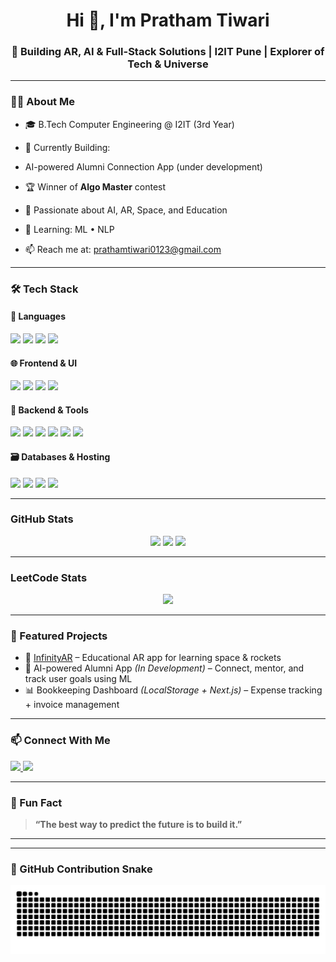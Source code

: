 <h1 align="center">Hi 👋, I'm Pratham Tiwari</h1>
<h3 align="center">🚀 Building AR, AI & Full-Stack Solutions | I2IT Pune | Explorer of Tech & Universe</h3>

---

### 🧑‍💻 About Me

- 🎓 B.Tech Computer Engineering @ I2IT (3rd Year)
- 🚀 Currently Building:
-   AI-powered Alumni Connection App (under development)

- 🏆 Winner of **Algo Master** contest
- 👾 Passionate about AI, AR, Space, and Education
- 🌱 Learning: ML • NLP 
- 📫 Reach me at: prathamtiwari0123@gmail.com

---

### 🛠️ Tech Stack

#### 💬 Languages
<p>
  <img src="https://img.shields.io/badge/Python-3776AB?style=for-the-badge&logo=python&logoColor=white"/>
  <img src="https://img.shields.io/badge/Java-ED8B00?style=for-the-badge&logo=java&logoColor=white"/>
  <img src="https://img.shields.io/badge/C%2B%2B-00599C?style=for-the-badge&logo=c%2B%2B&logoColor=white"/>
  <img src="https://img.shields.io/badge/JavaScript-F7DF1E?style=for-the-badge&logo=javascript&logoColor=black"/>
</p>

#### 🌐 Frontend & UI
<p>
  <img src="https://img.shields.io/badge/Next.js-000000?style=for-the-badge&logo=nextdotjs&logoColor=white"/>
  <img src="https://img.shields.io/badge/React-20232A?style=for-the-badge&logo=react&logoColor=61DAFB"/>
  <img src="https://img.shields.io/badge/TailwindCSS-06B6D4?style=for-the-badge&logo=tailwindcss&logoColor=white"/>
  <img src="https://img.shields.io/badge/Android-3DDC84?style=for-the-badge&logo=android&logoColor=white"/>
</p>

#### 🧰 Backend & Tools
<p>
  <img src="https://img.shields.io/badge/Node.js-339933?style=for-the-badge&logo=nodedotjs&logoColor=white"/>
  <img src="https://img.shields.io/badge/Express.js-000000?style=for-the-badge&logo=express&logoColor=white"/>
  <img src="https://img.shields.io/badge/Firebase-FFCA28?style=for-the-badge&logo=firebase&logoColor=black"/>
  <img src="https://img.shields.io/badge/Unity-100000?style=for-the-badge&logo=unity&logoColor=white"/>
  <img src="https://img.shields.io/badge/Vuforia-88CC00?style=for-the-badge&logo=vuforia&logoColor=white"/>
  <img src="https://img.shields.io/badge/Blender-F5792A?style=for-the-badge&logo=blender&logoColor=white"/>
</p>

#### 🗃️ Databases & Hosting
<p>
  <img src="https://img.shields.io/badge/MongoDB-4EA94B?style=for-the-badge&logo=mongodb&logoColor=white"/>
  <img src="https://img.shields.io/badge/SQL-4479A1?style=for-the-badge&logo=mysql&logoColor=white"/>
  <img src="https://img.shields.io/badge/Vercel-000000?style=for-the-badge&logo=vercel&logoColor=white"/>
  <img src="https://img.shields.io/badge/GitHub-181717?style=for-the-badge&logo=github&logoColor=white"/>
</p>

---

###  GitHub Stats

<p align="center">
  <img src="https://github-readme-stats.vercel.app/api?username=Pratham9911&show_icons=true&theme=tokyonight&count_private=true" />
  <img src="https://github-readme-streak-stats.herokuapp.com?user=Pratham9911&theme=tokyonight" />
  <img src="https://github-readme-stats.vercel.app/api/top-langs/?username=Pratham9911&layout=compact&theme=tokyonight&langs_count=10"/>
</p>

---

###  LeetCode Stats

<p align="center">
  <img src="https://leetcard.jacoblin.cool/Pratham9911?theme=dark&font=Source%20Code%20Pro&ext=contest">
</p>

---

### 🔗 Featured Projects

- 🎯 [InfinityAR](https://infinityar.vercel.app/) – Educational AR app for learning space & rockets  
- 🤖 AI-powered Alumni App *(In Development)* – Connect, mentor, and track user goals using ML  
- 📊 Bookkeeping Dashboard *(LocalStorage + Next.js)* – Expense tracking + invoice management  

---

### 📫 Connect With Me

<p align="left">
  <a href="https://linkedin.com/in/yourlinkedin" target="_blank">
    <img src="https://img.shields.io/badge/LinkedIn-blue?style=for-the-badge&logo=linkedin&logoColor=white"/>
  </a>
  <a href="mailto:your.email@example.com">
    <img src="https://img.shields.io/badge/Gmail-D14836?style=for-the-badge&logo=gmail&logoColor=white"/>
  </a>
</p>

---

### 🧩 Fun Fact
> **“The best way to predict the future is to build it.”**

---

---

### 🐍 GitHub Contribution Snake

![snake gif](https://github.com/Pratham9911/Pratham9911/blob/output/github-contribution-grid-snake-dark.svg?palette=github-dark)


